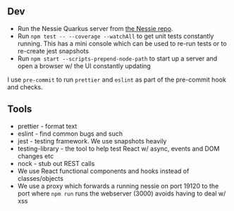 
## Dev
* Run the Nessie Quarkus server from [the Nessie repo](https://github.com/projectnessie/nessie).
* Run `npm test -- --coverage --watchAll` to get unit tests constantly running. This has a mini console which can be used to re-run tests or to re-create jest snapshots
* Run `npm start --scripts-prepend-node-path` to start up a server and open a browser w/ the UI constantly updating

I use `pre-commit` to run `prettier` and `eslint` as part of the pre-commit hook and checks.

## Tools

* prettier - format text
* eslint - find common bugs and such
* jest - testing framework. We use snapshots heavily
* testing-library - the tool to help test React w/ async, events and DOM changes etc
* nock - stub out REST calls
* We use React functional components and hooks instead of classes/objects
* We use a proxy which forwards a running nessie on port 19120 to the port where `npm run` runs the webserver (3000) avoids having to deal w/ xss

